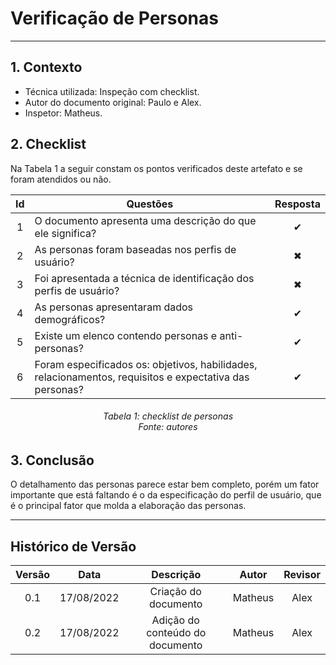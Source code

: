 # Verificação de Personas
***

## **1. Contexto**

- Técnica utilizada: Inspeção com checklist.
- Autor do documento original: Paulo e Alex.
- Inspetor: Matheus.

## **2. Checklist**

Na Tabela 1 a seguir constam os pontos verificados deste artefato e se foram atendidos ou não.

|Id|Questões|Resposta|
|:---:|---|:---:|
|1|O documento apresenta uma descrição do que ele significa? |✔ |
|2|As personas foram baseadas nos perfis de usuário? |✖ |
|3|Foi apresentada a técnica de identificação dos perfis de usuário? |✖ |
|4|As personas apresentaram dados demográficos? |✔|
|5|Existe um elenco contendo personas e anti-personas?|✔|
|6|Foram especificados os: objetivos, habilidades, relacionamentos, requisitos e expectativa das personas?|✔|

<h6 align = "center">Tabela 1: checklist de personas<br>
Fonte: autores</h6>

## **3. Conclusão**

O detalhamento das personas parece estar bem completo, porém um fator importante que está faltando é o da especificação do perfil de usuário, que é o principal fator que molda a elaboração das personas.

***
## Histórico de Versão

| Versão |    Data    |       Descrição       |     Autor     |    Revisor    |
|:------:|:----------:|:---------------------:|:-------------:|:-------------:|
| 0.1 | 17/08/2022 | Criação do documento | Matheus | Alex |
| 0.2 | 17/08/2022 | Adição do conteúdo do documento | Matheus | Alex |
